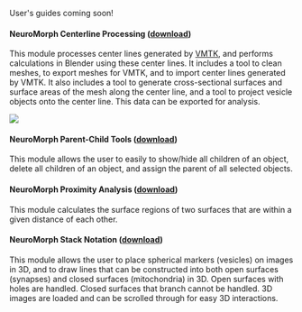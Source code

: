 User's guides coming soon!

#### NeuroMorph Centerline Processing   ([download](http://raw.githubusercontent.com/ajorstad/NeuroMorph/master/NeuroMorph_New_Tools/NeuroMorph_Centerline_Processing.py))
This module processes center lines generated by [VMTK](http://www.vmtk.org/tutorials/Centerlines.html), and performs calculations in Blender using these center lines.  It includes a tool to clean meshes, to export meshes for VMTK, and to import center lines generated by VMTK.  It also includes a tool to generate cross-sectional surfaces and surface areas of the mesh along the center line, and a tool to project vesicle objects onto the center line.  This data can be exported for analysis.

![](https://raw.githubusercontent.com/ajorstad/NeuroMorph/master/NeuroMorph_New_Tools/Centerline_CrossSections.png)

#### NeuroMorph Parent-Child Tools   ([download](http://raw.githubusercontent.com/ajorstad/NeuroMorph/master/NeuroMorph_New_Tools/NeuroMorph_Parent_Child_Tools.py))
This module allows the user to easily to show/hide all children of an object, delete all children of an object, and assign the parent of all selected objects.

#### NeuroMorph Proximity Analysis   ([download](http://raw.githubusercontent.com/ajorstad/NeuroMorph/master/NeuroMorph_New_Tools/NeuroMorph_Proximity_Analysis.py))
This module calculates the surface regions of two surfaces that are within a given distance of each other.

#### NeuroMorph Stack Notation   ([download](http://raw.githubusercontent.com/ajorstad/NeuroMorph/master/NeuroMorph_New_Tools/NeuroMorph_Stack_Notation.py))
This module allows the user to place spherical markers (vesicles) on images in 3D, and to draw lines that can be constructed into both open surfaces (synapses) and closed surfaces (mitochondria) in 3D.  Open surfaces with holes are handled.  Closed surfaces that branch cannot be handled.  3D images are loaded and can be scrolled through for easy 3D interactions.
